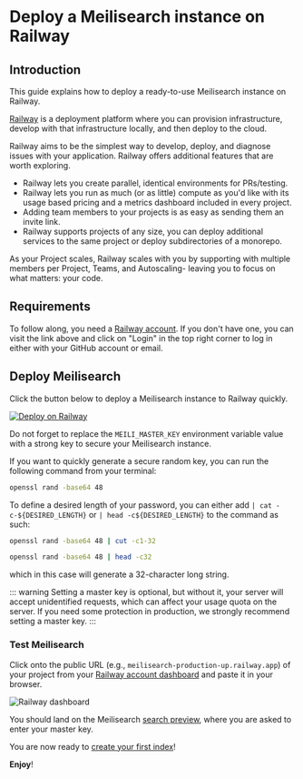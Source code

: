# Deploy a Meilisearch instance on Railway

## Introduction

This guide explains how to deploy a ready-to-use Meilisearch instance on Railway.

[Railway](https://railway.app) is a deployment platform where you can provision infrastructure, develop with that infrastructure locally, and then deploy to the cloud.

Railway aims to be the simplest way to develop, deploy, and diagnose issues with your application. Railway offers additional features that are worth exploring.

- Railway lets you create parallel, identical environments for PRs/testing.
- Railway lets you run as much (or as little) compute as you'd like with its usage based pricing and a metrics dashboard included in every project.
- Adding team members to your projects is as easy as sending them an invite link.
- Railway supports projects of any size, you can deploy additional services to the same project or deploy subdirectories of a monorepo.

As your Project scales, Railway scales with you by supporting with multiple members per Project, Teams, and Autoscaling- leaving you to focus on what matters: your code.

## Requirements

To follow along, you need a [Railway account](https://railway.app). If you don't have one, you can visit the link above and click on "Login" in the top right corner to log in either with your GitHub account or email.

## Deploy Meilisearch

Click the button below to deploy a Meilisearch instance to Railway quickly.

[![Deploy on Railway](https://railway.app/button.svg)](https://railway.app/new/template/TXxa09?referralCode=YltNo3)

Do not forget to replace the `MEILI_MASTER_KEY` environment variable value with a strong key to secure your Meilisearch instance.

If you want to quickly generate a secure random key, you can run the following command from your terminal:

```bash
openssl rand -base64 48
```

To define a desired length of your password, you can either add `| cat -c-${DESIRED_LENGTH}` or `| head -c${DESIRED_LENGTH}` to the command as such:

```bash
openssl rand -base64 48 | cut -c1-32
```

```bash
openssl rand -base64 48 | head -c32
```

which in this case will generate a 32-character long string.

::: warning
Setting a master key is optional, but without it, your server will accept unidentified requests, which can affect your usage quota on the server. If you need some protection in production, we strongly recommend setting a master key.
:::

### Test Meilisearch

Click onto the public URL (e.g., `meilisearch-production-up.railway.app`) of your project from your [Railway account dashboard](https://railway.app/dashboard) and paste it in your browser.

![Railway dashboard](/railway/public-url.png)

You should land on the Meilisearch [search preview](/learn/what_is_meilisearch/search_preview.md), where you are asked to enter your master key.

You are now ready to [create your first index](/learn/getting_started/quick_start.md)!

**Enjoy**!
